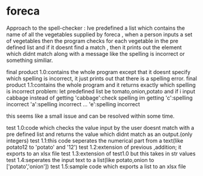 # foreca
Approach to the spell-checker : Ive predefined a list which contains the name of all the vegetables supplied by foreca , when a person
                               inputs a set of vegetables then the program checks for each vegetable in the pre defined list and if it 
                               doesnt find a match , then it prints out the element which didnt match along with a message like the spelling
                               is incorrect or something similiar.

final product 1.0:contains the whole program except that it doesnt specify which spelling is incorrect, it just prints out that there is a spelling error.
final product 1.1:contains the whole program and it returns exactly which spelling is incorrect
                  problem:  let predefined list be tomato,onion,potato
                  and if i input cabbage 
                  instead of getting 'cabbage':check spelling im getting
                  'c':spelling incorrect
                  'a':spelling incorrect 
                  ...
                  'e':spelling incorrect

this seems like a small issue and can be resolved within some time.


test 1.0:code which checks the value input by the user doesnt match with a pre defined list and returns the value which didnt match as an output.(only integers)
test 1.1:this code seperates the numerical part from a text(like potato12 to 'potato' and '12')
test 1.2:extension of previous ,addition; it exports to an xlsx file
test 1.3:extension of test1.0 but this takes in str values 
test 1.4:seperates the input text to a list(like potato,onion to ['potato','onion'])
test 1.5:sample code which exports a list to an xlsx file
